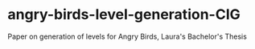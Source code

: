 # angry-birds-level-generation-CIG
Paper on generation of levels for Angry Birds, Laura's Bachelor's Thesis
